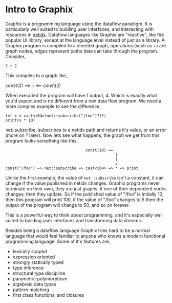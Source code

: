# Intro to Graphix

Graphix is a programming language using the dataflow paradigm. It is
particularly well suited to building user interfaces, and interacting with
resources in [netidx](https://netidx.github.io/netidx-book). Dataflow languages
like Graphix are "reactive", like the popular UI library, except at the language
level instead of just as a library. A Graphix program is compiled to a directed
graph, operations (such as +) are graph nodes, edges represent paths data can
take through the program. Consider,

```
2 + 2
```

This compiles to a graph like,

const(2) ==> + <== const(2)

When executed the program will have 1 output, 4. Which is exactly what you'd
expect and is no different from a non data flow program. We need a
more complex example to see the difference,

```
let x = cast<i64>(net::subscribe("/foo")?)?;
print(x * 10)
```

net::subscribe, subscribes to a netidx path and returns it's value, or an error
(more on ? later). Now lets see what happens, the graph we get from this program
looks something like this,

```
                                   const(10) ==
                                                |
                                                |
                                                v
const("/foo") => net::subscribe => cast<i64> => * => print
```

Unlike the first example, the value of `net::subscribe` isn't a constant, it can
change if the value published in netidx changes. Graphix programs never
terminate on their own, they are just graphs, if one of their dependent nodes
changes, then they update. So if the published value of "/foo" is initially 10,
then this program will print 100, if the value of "/foo" changes to 5 then the
output of the program will change to 50, and so on forever.

This is a powerful way to think about programming, and it's especially well
suited to building user interfaces and transforming data streams.

Besides being a dataflow language Graphix tries hard to be a normal language
that would feel familiar to anyone who knows a modern functional programming
language. Some of it's features are,

- lexically scoped
- expression oriented
- strongly statically typed
- type inference
- structural type discipline
- parametric polymorphism
- algebreic data types
- pattern matching
- first class functions, and closures
